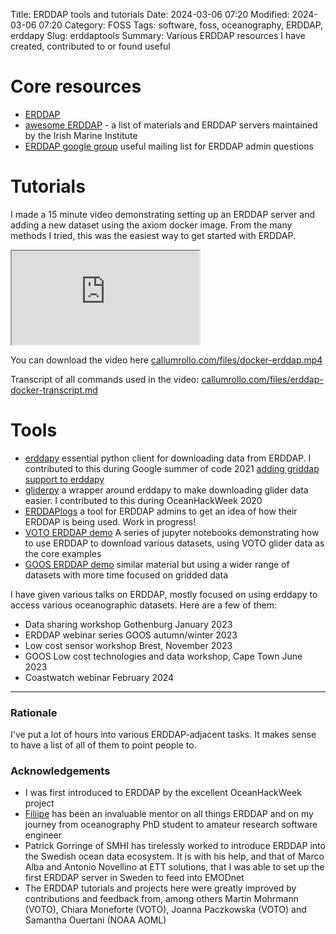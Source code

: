 Title: ERDDAP tools and tutorials
Date: 2024-03-06 07:20
Modified: 2024-03-06 07:20
Category: FOSS
Tags: software, foss, oceanography, ERDDAP, erddapy
Slug: erddaptools
Summary: Various ERDDAP resources I have created, contributed to or found useful

# Core resources

- [ERDDAP](https://erddap.github.io/)
- [awesome ERDDAP](https://github.com/IrishMarineInstitute/awesome-erddap) - a list of materials and ERDDAP servers maintained by the Irish Marine Institute 
- [ERDDAP google group](https://groups.google.com/g/erddap) useful mailing list for ERDDAP admin questions
# Tutorials

I made a 15 minute video demonstrating setting up an ERDDAP server and adding a new dataset using the axiom docker image. From the many methods I tried, this was the easiest way to get started with ERDDAP.


<iframe src="https://callumrollo.com/files/docker-erddap.mp4" title="Video demo of setting up an ERDDAP server"></iframe>

You can download the video here [callumrollo.com/files/docker-erddap.mp4](https://callumrollo.com/files/docker-erddap.mp4)

Transcript of all commands used in the video:  [callumrollo.com/files/erddap-docker-transcript.md](https://callumrollo.com/files/erddap-docker-transcript.md)


# Tools

- [erddapy](https://github.com/ioos/erddapy) essential python client for downloading data from ERDDAP. I contributed to this during Google summer of code 2021 [adding griddap support to erddapy]({filename}/articles/griddap.md)
- [gliderpy](https://github.com/ioos/gliderpy) a wrapper around erddapy to make downloading glider data easier. I contributed to this during OceanHackWeek 2020
- [ERDDAPlogs](https://github.com/callumrollo/erddaplogs) a tool for ERDDAP admins to get an idea of how their ERDDAP is being used. Work in progress!
- [VOTO ERDDAP demo](https://github.com/voto-ocean-knowledge/erddap_demo) A series of jupyter notebooks demonstrating how to use ERDDAP to download various datasets, using VOTO glider data as the core examples
- [GOOS ERDDAP demo](https://github.com/voto-ocean-knowledge/goos-erddap-demo) similar material but using a wider range of datasets with more time focused on gridded data

I have given various talks on ERDDAP,  mostly focused on using erddapy to access various oceanographic datasets. Here are a few of them:

- Data sharing workshop Gothenburg January 2023
- ERDDAP webinar series GOOS autumn/winter 2023
- Low cost sensor workshop Brest, November 2023
- GOOS Low cost technologies and data workshop, Cape Town June 2023
- Coastwatch webinar February 2024

---------------------------------------------------

### Rationale

I've put a lot of hours into various ERDDAP-adjacent tasks. It makes sense to have a list of all of them to point people to.

### Acknowledgements

- I was first introduced to ERDDAP by the excellent OceanHackWeek project
- [Filiipe](https://github.com/ocefpaf) has been an invaluable mentor on all things ERDDAP and on my journey from oceanography PhD student to amateur research software engineer
- Patrick Gorringe of SMHI has tirelessly worked to introduce ERDDAP into the Swedish ocean data ecosystem. It is with his help, and that of Marco Alba and Antonio Novellino at ETT solutions, that I was able to set up the first ERDDAP server in Sweden to feed into EMODnet
- The ERDDAP tutorials and projects here were greatly improved by contributions and feedback from, among others Martin Mohrmann (VOTO), Chiara Moneforte (VOTO), Joanna Paczkowska (VOTO) and Samantha Ouertani (NOAA AOML)
